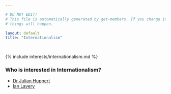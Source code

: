 ```yaml
---

# DO NOT EDIT!
# This file is automatically generated by get-members. If you change it, bad
# things will happen.

layout: default
title: "Internationalism"

---
```


{% include interests/internationalism.md %}

### Who is interested in Internationalism?


* [Dr Julian Huppert](members/dr-julian-huppert.html)
* [Ian Lavery](members/ian-lavery.html)
